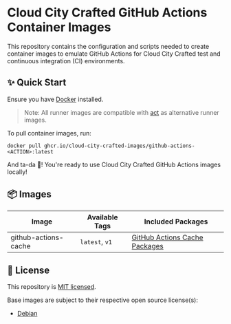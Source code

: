 # Cloud City Crafted GitHub Actions Container Images

This repository contains the configuration and scripts needed to create container images to emulate GitHub Actions for Cloud City Crafted test and continuous integration (CI) environments.

## ✨ Quick Start

Ensure you have [Docker](https://docs.docker.com/get-docker/) installed.

> Note: All runner images are compatible with [act](https://github.com/nektos/act) as alternative runner images.

To pull container images, run:

```shell
docker pull ghcr.io/cloud-city-crafted-images/github-actions-<ACTION>:latest
```

And ta-da 🎉! You're ready to use Cloud City Crafted GitHub Actions images locally!

## 📦 Images

| Image                | Available Tags | Included Packages                                            |
| -------------------- | -------------- | ------------------------------------------------------------ |
| github-actions-cache | `latest`, `v1` | [GitHub Actions Cache Packages](./cache#-packages) |

## 🪪 License

This repository is [MIT licensed](./LICENSE).

Base images are subject to their respective open source license(s):

- [Debian](https://www.debian.org/legal/licenses/)
